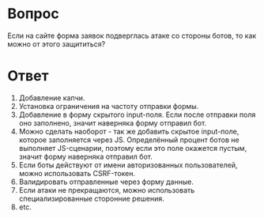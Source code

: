 # Вопрос

Если на сайте форма заявок подверглась атаке со стороны ботов, то как можно от этого защититься?

# Ответ

1. Добавление капчи.
2. Установка ограничения на частоту отправки формы.
3. Добавление в форму скрытого input-поля. Если после отправки поля оно заполнено, значит наверняка форму отправил бот.
4. Можно сделать наоборот - так же добавить скрытое input-поле, которое заполняется через JS. Определённый процент ботов не выполняет JS-сценарии, поэтому если это поле окажется пустым, значит форму наверняка отправил бот.
5. Если боты действуют от имени авторизованных пользователей, можно использовать CSRF-токен.
6. Валидировать отправленные через форму данные.
7. Если атаки не прекращаются, можно использовать специализированные сторонние решения.
8. etc.